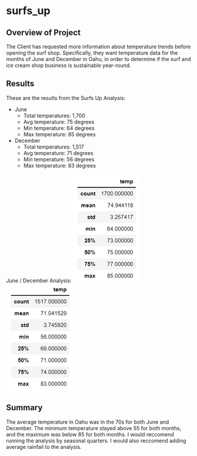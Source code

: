 # surfs_up


## Overview of Project
The Client has requested more information about temperature trends before opening the surf shop. Specifically, they want temperature data for the months of June and December in Oahu, in order to determine if the surf and ice cream shop business is sustainable year-round.

## Results
These are the results from the Surfs Up Analysis:

* June
    * Total temperatures: 1,700
    * Avg temperature: 75 degrees
    * Min temperature: 64 degrees
    * Max temperature: 85 degrees
* December
    * Total temperatures: 1,517
    * Avg temperature: 71 degrees
    * Min temperature: 56 degrees
    * Max temperature: 83 degrees

June / December Analysis:
![June_Analysis](analysis/June_Analysis.png)![December_Analysis](analysis/December_Analysis.png)

## Summary
The average temperature in Oahu was in the 70s for both June and December. The minimum temperature stayed above 55 for both months, and the maximum was below 85 for both months. I would reccomend running the analysis by seasonal quarters. I would also reccomend adding average rainfail to the analysis. 